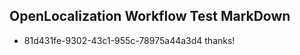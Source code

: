## OpenLocalization Workflow Test MarkDown

* 81d431fe-9302-43c1-955c-78975a44a3d4 
thanks!



<!--HONumber=Jan16_HO4-->

